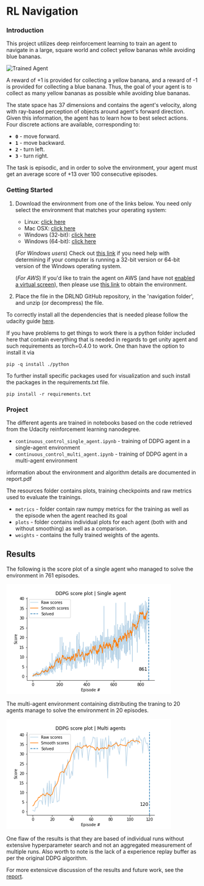 [//]: # (Image References)

[image1]: https://user-images.githubusercontent.com/10624937/42135619-d90f2f28-7d12-11e8-8823-82b970a54d7e.gif "Trained Agent"

# RL Navigation

### Introduction

This project utilizes deep reinforcement learning to train an agent to navigate in a large, square world and collect 
yellow bananas while avoiding blue bananas.

![Trained Agent][image1]

A reward of +1 is provided for collecting a yellow banana, and a reward of -1 is provided for collecting a blue banana.  Thus, the goal of your agent is to collect as many yellow bananas as possible while avoiding blue bananas.  

The state space has 37 dimensions and contains the agent's velocity, along with ray-based perception of objects around agent's forward direction.  Given this information, the agent has to learn how to best select actions.  Four discrete actions are available, corresponding to:
- **`0`** - move forward.
- **`1`** - move backward.
- **`2`** - turn left.
- **`3`** - turn right.

The task is episodic, and in order to solve the environment, your agent must get an average score of +13 over 100 consecutive episodes.

### Getting Started

1. Download the environment from one of the links below.  You need only select the environment that matches your operating system:
    - Linux: [click here](https://s3-us-west-1.amazonaws.com/udacity-drlnd/P1/Banana/Banana_Linux.zip)
    - Mac OSX: [click here](https://s3-us-west-1.amazonaws.com/udacity-drlnd/P1/Banana/Banana.app.zip)
    - Windows (32-bit): [click here](https://s3-us-west-1.amazonaws.com/udacity-drlnd/P1/Banana/Banana_Windows_x86.zip)
    - Windows (64-bit): [click here](https://s3-us-west-1.amazonaws.com/udacity-drlnd/P1/Banana/Banana_Windows_x86_64.zip)
    
    (_For Windows users_) Check out [this link](https://support.microsoft.com/en-us/help/827218/how-to-determine-whether-a-computer-is-running-a-32-bit-version-or-64) if you need help with determining if your computer is running a 32-bit version or 64-bit version of the Windows operating system.

    (_For AWS_) If you'd like to train the agent on AWS (and have not [enabled a virtual screen](https://github.com/Unity-Technologies/ml-agents/blob/master/docs/Training-on-Amazon-Web-Service.md)), then please use [this link](https://s3-us-west-1.amazonaws.com/udacity-drlnd/P1/Banana/Banana_Linux_NoVis.zip) to obtain the environment.

2. Place the file in the DRLND GitHub repository, in the 'navigation folder', and unzip (or decompress) the file. 

To correctly install all the dependencies that is needed please follow the udacity guide [here](https://github.com/udacity/deep-reinforcement-learning#dependencies).

If you have problems to get things to work there is a python folder included here that contain everything that is needed
in regards to get unity agent and such requirements as torch=0.4.0 to work. One than have the option to install it via
```
pip -q install ./python
```

To further install specific packages used for visualization and such install the packages in the requirements.txt file.
```
pip install -r requirements.txt
```

### Project

The different agents are trained in notebooks based on the code retrieved from the Udacity reinforcement learning nanodegree.

* `continuous_control_single_agent.ipynb` - training of DDPG agent in a single-agent environment
* `continuous_control_multi_agent.ipynb` - training of DDPG agent in a multi-agent environment

information about the environment and algorithm details are documented in report.pdf


The resources folder contains plots, training checkpoints and raw metrics used to evaluate the trainings.
* `metrics` - folder contain raw numpy metrics for the training as well as the episode when the agent reached its goal
* `plots` - folder contains individual plots for each agent (both with and without smoothing) as well as a comparison.
* `weights` - contains the fully trained weights of the agents.

## Results

The following is the score plot of a single agent who managed to solve the environment in 761 episodes.

![Alt text](resources/plots/single_control_plot.png "Title")

The multi-agent environment containing distributing the traning to 20 agents manage to solve the environment in 20 episodes.

![Alt text](resources/plots/countinous_control_score_plot.png "Title")

One flaw of the results is that they are based of individual runs without extensive hyperparameter search and not an 
aggregated measurement of multiple runs. Also worth to note is the lack of a experience replay buffer as per the
 original DDPG algorithm. 


For more extensicve discussion of the results and future work, see the [report](report.pdf).